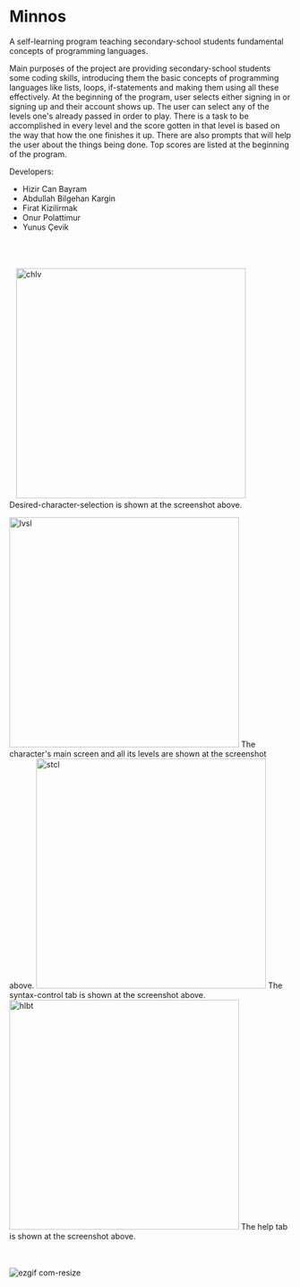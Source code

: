 # Minnos

A self-learning program teaching secondary-school students fundamental concepts of programming languages.

Main purposes of the project are providing secondary-school students some coding skills, introducing them the basic concepts of programming languages like lists, loops, if-statements and making them using all these effectively.
At the beginning of the program, user selects either signing in or signing up and their account shows up. The user can select any of the levels one's already passed in order to play. There is a task to be accomplished in every level and the score gotten in that level is based on the way that how the one finishes it up. There are also prompts that will help the user about the things being done. Top scores are listed at the beginning of the program.

Developers:
  - Hizir Can Bayram
  - Abdullah Bilgehan Kargin
  - Firat Kizilirmak
  - Onur Polattimur
  - Yunus Çevik


<br/><br/><br/>
&nbsp;&nbsp;
<img width="410" alt="chlv" src="https://user-images.githubusercontent.com/23126077/45254834-91a0ee00-b387-11e8-8ae0-21bf0902d621.png">   
Desired-character-selection is shown at the screenshot above.  
  
  
  
  
<img width="410" alt="lvsl" src="https://user-images.githubusercontent.com/23126077/45254849-dcbb0100-b387-11e8-88f3-b6a00774fe4d.png">   
The character's main screen and all its levels are shown at the screenshot above.  
  
  
  
  
<img width="410" alt="stcl" src="https://user-images.githubusercontent.com/23126077/45254863-0d029f80-b388-11e8-9881-49880c92c751.png">   
The syntax-control tab is shown at the screenshot above.    
  
  
  
  
<img width="410" alt="hlbt" src="https://user-images.githubusercontent.com/23126077/45254874-4fc47780-b388-11e8-94b3-094fd4bc4420.png">
The help tab is shown at the screenshot above.  
<br/><br/><br/>
  
  
  
  
![ezgif com-resize](https://user-images.githubusercontent.com/23126077/44431333-2e047b80-a5a6-11e8-9bfc-c221eb1e6ca6.gif)

